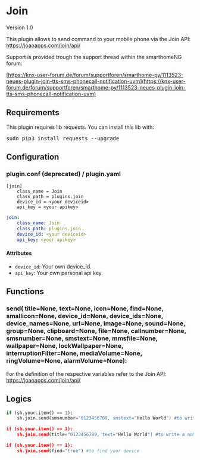 # Join

Version 1.0

This plugin allows to send command to your mobile phone via the Join API: https://joaoapps.com/join/api/

Support is provided trough the support thread within the smarthomeNG forum:

[https://knx-user-forum.de/forum/supportforen/smarthome-py/1113523-neues-plugin-join-tts-sms-phonecall-notification-uvm](https://knx-user-forum.de/forum/supportforen/smarthome-py/1113523-neues-plugin-join-tts-sms-phonecall-notification-uvm)

## Requirements
This plugin requires lib requests. You can install this lib with: 
<pre>
sudo pip3 install requests --upgrade
</pre>

## Configuration

### plugin.conf (deprecated) / plugin.yaml
```
[join]
    class_name = Join
    class_path = plugins.join
    device_id = <your deviceid>
    api_key = <your apikey>
```

```yaml
join:
    class_name: Join
    class_path: plugins.join
    device_id: <your deviceid>
    api_key: <your apikey>
```

#### Attributes
  * `device_id`: Your own device_id.
  * `api_key`: Your own personal api key.

## Functions

### send( title=None, text=None, icon=None, find=None, smallicon=None, device_id=None, device_ids=None, device_names=None, url=None, image=None, sound=None, group=None, clipboard=None, file=None, callnumber=None, smsnumber=None, smstext=None, mmsfile=None, wallpaper=None, lockWallpaper=None, interruptionFilter=None, mediaVolume=None, ringVolume=None, alarmVolume=None):

For the definition of the respective variables refer to the Join API: https://joaoapps.com/join/api/

## Logics

```python
if (sh.your.item() == 1):
    sh.join.send(smsnumber="0123456789, smstext="Hello World") #to write a SMS

if (sh.your.item() == 1):
    sh.join.send(title="0123456789, text="Hello World") #to write a notification

if (sh.your.item() == 1):
    sh.join.send(find="true") #to find your device
```